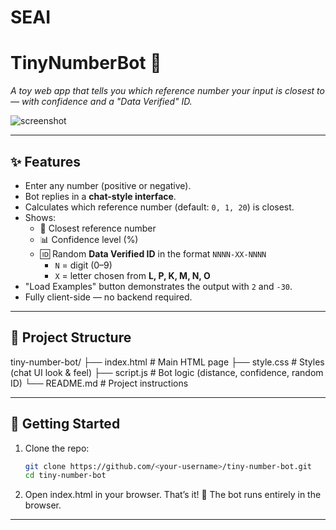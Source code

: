 # SEAI

# TinyNumberBot 🤖  
*A toy web app that tells you which reference number your input is closest to — with confidence and a "Data Verified" ID.*

![screenshot](docs/screenshot.png)

---

## ✨ Features
- Enter any number (positive or negative).  
- Bot replies in a **chat-style interface**.  
- Calculates which reference number (default: `0, 1, 20`) is closest.  
- Shows:
  - 🎯 Closest reference number
  - 📊 Confidence level (%)
  - 🆔 Random **Data Verified ID** in the format `NNNN-XX-NNNN`  
    - `N` = digit (0–9)  
    - `X` = letter chosen from **L, P, K, M, N, O**  
- "Load Examples" button demonstrates the output with `2` and `-30`.  
- Fully client-side — no backend required.  

---

## 📂 Project Structure

tiny-number-bot/ ├── index.html     # Main HTML page ├── style.css      # Styles (chat UI look & feel) ├── script.js      # Bot logic (distance, confidence, random ID) └── README.md      # Project instructions

---

## 🚀 Getting Started
1. Clone the repo:
   ```bash
   git clone https://github.com/<your-username>/tiny-number-bot.git
   cd tiny-number-bot

2. Open index.html in your browser.
That’s it! 🎉 The bot runs entirely in the browser.




---
